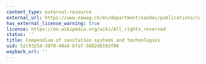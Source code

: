 ```yaml
---
content_type: external-resource
external_url: https://www.eawag.ch/en/department/sandec/publications/compendium/
has_external_license_warning: true
license: https://en.wikipedia.org/wiki/All_rights_reserved
status: ''
title: Compendium of sanitation systems and technologies
uid: 52c9325d-3070-40a8-bfaf-5082d6593f86
wayback_url: ''
---
```

